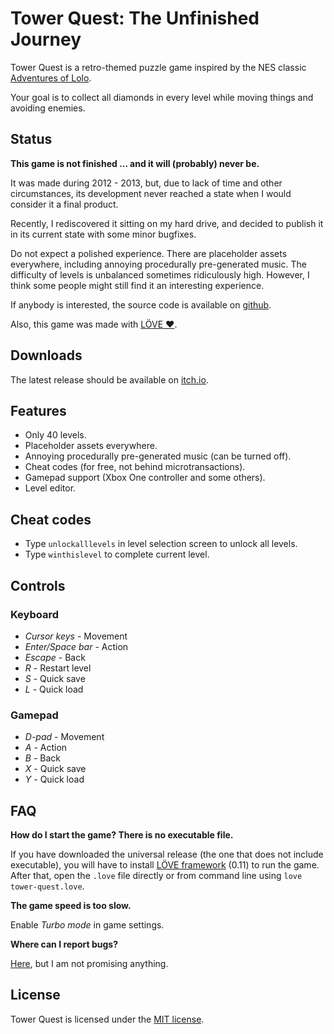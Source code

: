# Tower Quest: The Unfinished Journey

Tower Quest is a retro-themed puzzle game inspired by the NES classic
[Adventures of Lolo][4].

Your goal is to collect all diamonds in every level while moving things
and avoiding enemies.

## Status

**This game is not finished ... and it will (probably) never be.**

It was made during 2012 - 2013, but, due to lack of time and other
circumstances, its development never reached a state when I would consider
it a final product.

Recently, I rediscovered it sitting on my hard drive, and decided to publish
it in its current state with some minor bugfixes.

Do not expect a polished experience. There are placeholder assets everywhere,
including annoying procedurally pre-generated music. The difficulty of levels
is unbalanced sometimes ridiculously high. However, I think some people might
still find it an interesting experience.

If anybody is interested, the source code is available on [github][1].

Also, this game was made with [LÖVE ♥][5].

## Downloads

The latest release should be available on [itch.io][3].

## Features

- Only 40 levels.
- Placeholder assets everywhere.
- Annoying procedurally pre-generated music (can be turned off).
- Cheat codes (for free, not behind microtransactions).
- Gamepad support (Xbox One controller and some others).
- Level editor.

## Cheat codes

- Type `unlockalllevels` in level selection screen to unlock all levels.
- Type `winthislevel` to complete current level.

## Controls

### Keyboard

- *Cursor keys* - Movement
- *Enter/Space bar* - Action
- *Escape* - Back
- *R* - Restart level
- *S* - Quick save
- *L* - Quick load

### Gamepad

- *D-pad* - Movement
- *A* - Action
- *B* - Back
- *X* - Quick save
- *Y* - Quick load

## FAQ

**How do I start the game? There is no executable file.**

If you have downloaded the universal release (the one that does not include
executable), you will have to install [LÖVE framework][5] (0.11) to run
the game. After that, open the `.love` file directly or from command line
using `love tower-quest.love`.

**The game speed is too slow.**

Enable *Turbo mode* in game settings.

**Where can I report bugs?**

[Here][2], but I am not promising anything.

## License

Tower Quest is licensed under the [MIT license](LICENSE.txt).

[1]: https://github.com/jpikl/tower-quest
[2]: https://github.com/jpikl/tower-quest/issues
[3]: https://evilnote4d.itch.io/tower-quest
[4]: http://www.mobygames.com/game/nes/adventures-of-lolo
[5]: https://love2d.org
